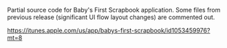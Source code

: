Partial source code for Baby's First Scrapbook application.  Some files from previous release (significant UI flow layout changes) are commented out. 

https://itunes.apple.com/us/app/babys-first-scrapbook/id1053459976?mt=8
